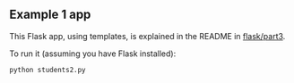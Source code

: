 ## Example 1 app

This Flask app, using templates, is explained in the README in [flask/part3](https://github.com/macloo/python-beginners/tree/master/flask/part3).

To run it (assuming you have Flask installed):

```bash
python students2.py
```
